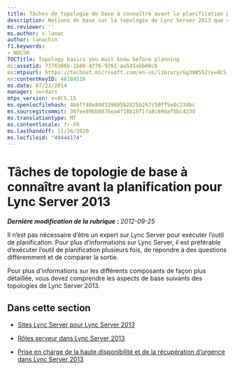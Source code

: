 ```yaml
---
title: Tâches de topologie de base à connaître avant la planification pour Lync Server 2013
description: Notions de base sur la topologie de Lync Server 2013 que vous devez savoir avant de planifier.
ms.reviewer: ''
ms.author: v-lanac
author: lanachin
f1.keywords:
- NOCSH
TOCTitle: Topology basics you must know before planning
ms:assetid: 7376306b-1b80-4776-9261-aa545abb08c6
ms:mtpsurl: https://technet.microsoft.com/en-us/library/Gg398552(v=OCS.15)
ms:contentKeyID: 48184510
ms.date: 07/23/2014
manager: serdars
mtps_version: v=OCS.15
ms.openlocfilehash: 4bbff40e840339605b2825b267c50ff5e0c234bc
ms.sourcegitcommit: 36fee89bb887bea4f18b19f17a8c69daf5bc423d
ms.translationtype: MT
ms.contentlocale: fr-FR
ms.lasthandoff: 11/26/2020
ms.locfileid: "49444174"
---
```

# <a name="topology-basics-you-must-know-before-planning-for-lync-server-2013"></a>Tâches de topologie de base à connaître avant la planification pour Lync Server 2013

<div data-xmlns="http://www.w3.org/1999/xhtml">

<div class="topic" data-xmlns="http://www.w3.org/1999/xhtml" data-msxsl="urn:schemas-microsoft-com:xslt" data-cs="https://msdn.microsoft.com/">

<div data-asp="https://msdn2.microsoft.com/asp">



</div>

<div id="mainSection">

<div id="mainBody">

<span> </span>

_**Dernière modification de la rubrique :** 2012-09-25_

Il n’est pas nécessaire d’être un expert sur Lync Server pour exécuter l’outil de planification. Pour plus d’informations sur Lync Server, il est préférable d’exécuter l’outil de planification plusieurs fois, de répondre à des questions différemment et de comparer la sortie.

Pour plus d’informations sur les différents composants de façon plus détaillée, vous devez comprendre les aspects de base suivants des topologies de Lync Server 2013.

<div>

## <a name="in-this-section"></a>Dans cette section

  - [Sites Lync Server pour Lync Server 2013](lync-server-2013-sites.md)

  - [Rôles serveur dans Lync Server 2013](lync-server-2013-server-roles.md)

  - [Prise en charge de la haute disponibilité et de la récupération d’urgence dans Lync Server 2013](lync-server-2013-high-availability-and-disaster-recovery-support.md)

</div>

</div>

<span> </span>

</div>

</div>

</div>

